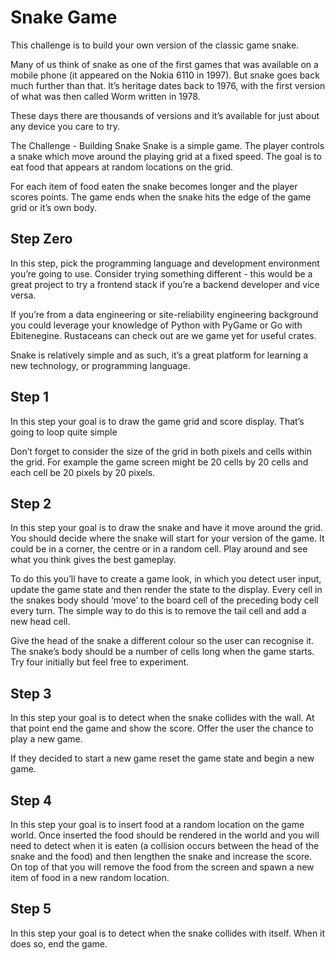 # Snake Game
This challenge is to build your own version of the classic game snake.

Many of us think of snake as one of the first games that was available on a mobile phone (it appeared on the Nokia 6110 in 1997). But snake goes back much further than that. It’s heritage dates back to 1976, with the first version of what was then called Worm written in 1978.

These days there are thousands of versions and it’s available for just about any device you care to try.

The Challenge - Building Snake
Snake is a simple game. The player controls a snake which move around the playing grid at a fixed speed. The goal is to eat food that appears at random locations on the grid.

For each item of food eaten the snake becomes longer and the player scores points. The game ends when the snake hits the edge of the game grid or it’s own body.

## Step Zero
In this step, pick the programming language and development environment you’re going to use. Consider trying something different - this would be a great project to try a frontend stack if you’re a backend developer and vice versa.

If you’re from a data engineering or site-reliability engineering background you could leverage your knowledge of Python with PyGame or Go with Ebitenegine. Rustaceans can check out are we game yet for useful crates.

Snake is relatively simple and as such, it’s a great platform for learning a new technology, or programming language.

## Step 1
In this step your goal is to draw the game grid and score display. That’s going to loop quite simple

Don’t forget to consider the size of the grid in both pixels and cells within the grid. For example the game screen might be 20 cells by 20 cells and each cell be 20 pixels by 20 pixels.

## Step 2
In this step your goal is to draw the snake and have it move around the grid. You should decide where the snake will start for your version of the game. It could be in a corner, the centre or in a random cell. Play around and see what you think gives the best gameplay.

To do this you’ll have to create a game look, in which you detect user input, update the game state and then render the state to the display. Every cell in the snakes body should ‘move’ to the board cell of the preceding body cell every turn. The simple way to do this is to remove the tail cell and add a new head cell.

Give the head of the snake a different colour so the user can recognise it. The snake’s body should be a number of cells long when the game starts. Try four initially but feel free to experiment.

## Step 3
In this step your goal is to detect when the snake collides with the wall. At that point end the game and show the score. Offer the user the chance to play a new game.

If they decided to start a new game reset the game state and begin a new game.

## Step 4
In this step your goal is to insert food at a random location on the game world. Once inserted the food should be rendered in the world and you will need to detect when it is eaten (a collision occurs between the head of the snake and the food) and then lengthen the snake and increase the score. On top of that you will remove the food from the screen and spawn a new item of food in a new random location.

## Step 5
In this step your goal is to detect when the snake collides with itself. When it does so, end the game.